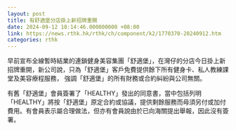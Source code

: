 ```yaml
---
layout: post
title: 有舒適堡分店掛上新招牌重開
date: 2024-09-12 18:14:46.000000000 +08:00
link: https://news.rthk.hk/rthk/ch/component/k2/1770370-20240912.htm
categories: rthk
---
```


早前宣布全線暫時結業的連鎖健身美容集團「舒適堡」，在灣仔的分店今日掛上新招牌重開，新公司說，只為「舒適堡」客戶免費提供餘下所有健身卡、私人教練課堂及美容療程服務， 強調「舒適堡」的所有財務或合約糾紛與公司無關。

有舊「舒適堡」會員簽署了「HEALTHY」發出的同意書，當中包括列明「HEALTHY」將按「舒適堡」原定合約或協議，提供剩餘服務而毋須另付或加付費用。有會員表示屬合理做法，但亦有會員說由於已向海關提出舉報，因此沒有簽署。
